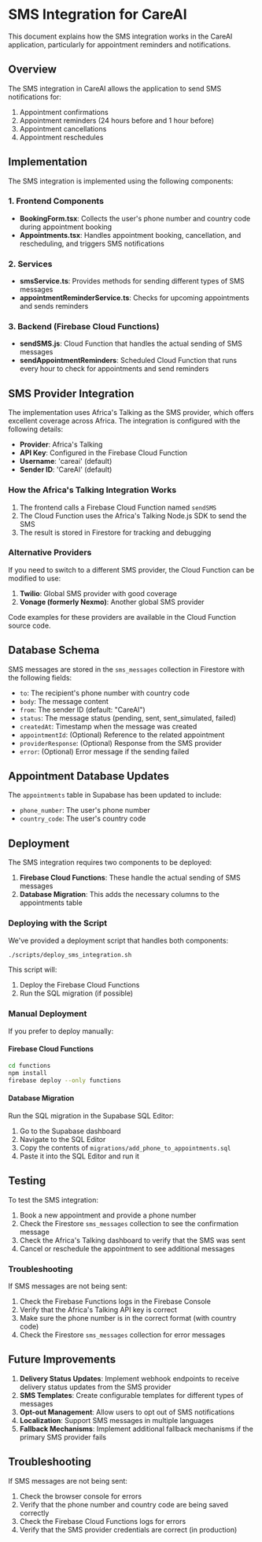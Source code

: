 # SMS Integration for CareAI

This document explains how the SMS integration works in the CareAI application, particularly for appointment reminders and notifications.

## Overview

The SMS integration in CareAI allows the application to send SMS notifications for:

1. Appointment confirmations
2. Appointment reminders (24 hours before and 1 hour before)
3. Appointment cancellations
4. Appointment reschedules

## Implementation

The SMS integration is implemented using the following components:

### 1. Frontend Components

- **BookingForm.tsx**: Collects the user's phone number and country code during appointment booking
- **Appointments.tsx**: Handles appointment booking, cancellation, and rescheduling, and triggers SMS notifications

### 2. Services

- **smsService.ts**: Provides methods for sending different types of SMS messages
- **appointmentReminderService.ts**: Checks for upcoming appointments and sends reminders

### 3. Backend (Firebase Cloud Functions)

- **sendSMS.js**: Cloud Function that handles the actual sending of SMS messages
- **sendAppointmentReminders**: Scheduled Cloud Function that runs every hour to check for appointments and send reminders

## SMS Provider Integration

The implementation uses Africa's Talking as the SMS provider, which offers excellent coverage across Africa. The integration is configured with the following details:

- **Provider**: Africa's Talking
- **API Key**: Configured in the Firebase Cloud Function
- **Username**: 'careai' (default)
- **Sender ID**: 'CareAI' (default)

### How the Africa's Talking Integration Works

1. The frontend calls a Firebase Cloud Function named `sendSMS`
2. The Cloud Function uses the Africa's Talking Node.js SDK to send the SMS
3. The result is stored in Firestore for tracking and debugging

### Alternative Providers

If you need to switch to a different SMS provider, the Cloud Function can be modified to use:

1. **Twilio**: Global SMS provider with good coverage
2. **Vonage (formerly Nexmo)**: Another global SMS provider

Code examples for these providers are available in the Cloud Function source code.

## Database Schema

SMS messages are stored in the `sms_messages` collection in Firestore with the following fields:

- `to`: The recipient's phone number with country code
- `body`: The message content
- `from`: The sender ID (default: "CareAI")
- `status`: The message status (pending, sent, sent_simulated, failed)
- `createdAt`: Timestamp when the message was created
- `appointmentId`: (Optional) Reference to the related appointment
- `providerResponse`: (Optional) Response from the SMS provider
- `error`: (Optional) Error message if the sending failed

## Appointment Database Updates

The `appointments` table in Supabase has been updated to include:

- `phone_number`: The user's phone number
- `country_code`: The user's country code

## Deployment

The SMS integration requires two components to be deployed:

1. **Firebase Cloud Functions**: These handle the actual sending of SMS messages
2. **Database Migration**: This adds the necessary columns to the appointments table

### Deploying with the Script

We've provided a deployment script that handles both components:

```bash
./scripts/deploy_sms_integration.sh
```

This script will:
1. Deploy the Firebase Cloud Functions
2. Run the SQL migration (if possible)

### Manual Deployment

If you prefer to deploy manually:

#### Firebase Cloud Functions

```bash
cd functions
npm install
firebase deploy --only functions
```

#### Database Migration

Run the SQL migration in the Supabase SQL Editor:
1. Go to the Supabase dashboard
2. Navigate to the SQL Editor
3. Copy the contents of `migrations/add_phone_to_appointments.sql`
4. Paste it into the SQL Editor and run it

## Testing

To test the SMS integration:

1. Book a new appointment and provide a phone number
2. Check the Firestore `sms_messages` collection to see the confirmation message
3. Check the Africa's Talking dashboard to verify that the SMS was sent
4. Cancel or reschedule the appointment to see additional messages

### Troubleshooting

If SMS messages are not being sent:

1. Check the Firebase Functions logs in the Firebase Console
2. Verify that the Africa's Talking API key is correct
3. Make sure the phone number is in the correct format (with country code)
4. Check the Firestore `sms_messages` collection for error messages

## Future Improvements

1. **Delivery Status Updates**: Implement webhook endpoints to receive delivery status updates from the SMS provider
2. **SMS Templates**: Create configurable templates for different types of messages
3. **Opt-out Management**: Allow users to opt out of SMS notifications
4. **Localization**: Support SMS messages in multiple languages
5. **Fallback Mechanisms**: Implement additional fallback mechanisms if the primary SMS provider fails

## Troubleshooting

If SMS messages are not being sent:

1. Check the browser console for errors
2. Verify that the phone number and country code are being saved correctly
3. Check the Firebase Cloud Functions logs for errors
4. Verify that the SMS provider credentials are correct (in production)
